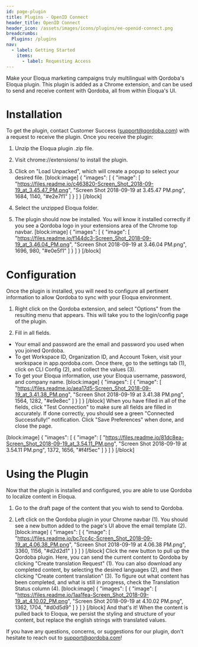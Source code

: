 ```yaml
---
id: page-plugin
title: Plugins - OpenID Connect
header_title: OpenID Connect
header_icon: /assets/images/icons/plugins/ee-openid-connect.png
breadcrumbs:
  Plugins: /plugins
nav:
  - label: Getting Started
    items:
      - label: Requesting Access
---
```


Make your Eloqua marketing campaigns truly multilingual with Qordoba's Eloqua plugin. This plugin is added as a Chrome extension, and can be used to send and receive content with Qordoba, all from within Eloqua's UI.


# Installation


To get the plugin, contact Customer Success (support@qordoba.com) with a request to receive the plugin. Once you receive the plugin:

1. Unzip the Eloqua plugin .zip file.

2. Visit chrome://extensions/ to install the plugin.

3. Click on "Load Unpacked", which will create a popup to select your desired file.
[block:image]
{
  "images": [
    {
      "image": [
        "https://files.readme.io/c463820-Screen_Shot_2018-09-19_at_3.45.47_PM.png",
        "Screen Shot 2018-09-19 at 3.45.47 PM.png",
        1684,
        1140,
        "#e2e7f1"
      ]
    }
  ]
}
[/block]
4. Select the unzipped Eloqua folder.

5. The plugin should now be installed. You will know it installed correctly if you see a Qordoba logo in your extensions area of the Chrome top navbar.
[block:image]
{
  "images": [
    {
      "image": [
        "https://files.readme.io/f144dc3-Screen_Shot_2018-09-19_at_3.46.04_PM.png",
        "Screen Shot 2018-09-19 at 3.46.04 PM.png",
        1696,
        980,
        "#e0e5f1"
      ]
    }
  ]
}
[/block]
# Configuration

Once the plugin is installed, you will need to configure all pertinent information to allow Qordoba to sync with your Eloqua environment.

1. Right click on the Qordoba extension, and select "Options" from the resulting menu that appears. This will take you to the login/config page of the plugin.

2. Fill in all fields.
  * Your email and password are the email and password you used when you joined Qordoba.
  * To get Workspace ID, Organization ID, and Account Token, visit your workspace in app.qordoba.com. Once there, go to the settings tab (1), click on CLI Config (2), and collect the values (3).
  * To get your Eloqua information, use your Eloqua username, password, and company name. 
[block:image]
{
  "images": [
    {
      "image": [
        "https://files.readme.io/aea17d5-Screen_Shot_2018-09-19_at_3.41.38_PM.png",
        "Screen Shot 2018-09-19 at 3.41.38 PM.png",
        1564,
        1282,
        "#e9e8ec"
      ]
    }
  ]
}
[/block]
When you have filled in all of the fields, click "Test Connection" to make sure all fields are filled in accurately. If done correctly, you should see a green "Connected Successfully!" notification. Click "Save Preferences" when done, and close the page.

[block:image]
{
  "images": [
    {
      "image": [
        "https://files.readme.io/81dc8ea-Screen_Shot_2018-09-19_at_3.54.11_PM.png",
        "Screen Shot 2018-09-19 at 3.54.11 PM.png",
        1372,
        1656,
        "#f4f5ec"
      ]
    }
  ]
}
[/block]
# Using the Plugin

Now that the plugin is installed and configured, you are able to use Qordoba to localize content in Eloqua.

1. Go to the draft page of the content that you wish to send to Qordoba.

2. Left click on the Qordoba plugin in your Chrome navbar (1). You should see a new button added to the page's UI above the email template (2). 
[block:image]
{
  "images": [
    {
      "image": [
        "https://files.readme.io/bc7cc4c-Screen_Shot_2018-09-19_at_4.06.38_PM.png",
        "Screen Shot 2018-09-19 at 4.06.38 PM.png",
        3360,
        1156,
        "#d2d2d1"
      ]
    }
  ]
}
[/block]
Click the new button to pull up the Qordoba plugin. Here, you can send the current content to Qordoba by clicking "Create translation Request" (1). You can also download any completed content, by selecting the desired languages (2), and then clicking "Create content translation" (3). To figure out what content has been completed, and what is still in progress, check the Translation Status column (4).
[block:image]
{
  "images": [
    {
      "image": [
        "https://files.readme.io/1aa1fea-Screen_Shot_2018-09-19_at_4.10.02_PM.png",
        "Screen Shot 2018-09-19 at 4.10.02 PM.png",
        1362,
        1704,
        "#d0d5d9"
      ]
    }
  ]
}
[/block]
And that's it! When the content is pulled back to Eloqua, we persist the styling and structure of your content, but replace the english strings with translated values.

If you have any questions, concerns, or suggestions for our plugin, don't hesitate to reach out to support@qordoba.com!
